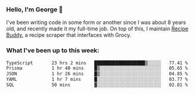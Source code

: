### Hello, I'm George 👋

I've been writing code in some form or another since I was about 8 years old, and recently made it my full-time job. On top of this, I maintain [Recipe Buddy](https://github.com/georgegebbett/recipe-buddy), a recipe scraper that interfaces with Grocy.  

<!--
**georgegebbett/georgegebbett** is a ✨ _special_ ✨ repository because its `README.md` (this file) appears on your GitHub profile.

Here are some ideas to get you started:

- 🔭 I’m currently working on ...
- 🌱 I’m currently learning ...
- 👯 I’m looking to collaborate on ...
- 🤔 I’m looking for help with ...
- 💬 Ask me about ...
- 📫 How to reach me: ...
- 😄 Pronouns: ...
- ⚡ Fun fact: ...
-->

### What I've been up to this week:
<!--START_SECTION:waka-->

```txt
TypeScript       23 hrs 2 mins   ███████████████████▒░░░░░   77.41 %
Prisma           1 hr 40 mins    █▒░░░░░░░░░░░░░░░░░░░░░░░   05.65 %
JSON             1 hr 26 mins    █▒░░░░░░░░░░░░░░░░░░░░░░░   04.85 %
YAML             1 hr 7 mins     █░░░░░░░░░░░░░░░░░░░░░░░░   03.77 %
SQL              50 mins         ▓░░░░░░░░░░░░░░░░░░░░░░░░   02.81 %
```

<!--END_SECTION:waka-->
